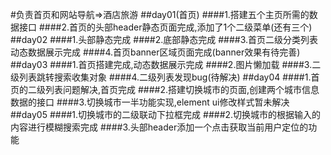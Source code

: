 #负责首页和网站导航=>酒店旅游
##day01(首页)
####1.搭建五个主页所需的数据接口
####2.首页的头部header静态页面完成,添加了1个二级菜单(还有三个)
##day02
####1.头部静态完成
####2.底部静态完成
####3.首页二级分类列表动态数据展示完成
####4.首页banner区域页面完成(banner效果有待完善)
##day03
####1.首页搭建完成,动态数据展示完成
####2.图片懒加载
####3.二级列表跳转搜索收集对象
####4.二级列表发现bug(待解决)
##day04
####1.首页的二级列表问题解决,首页完成
####2.搭建切换城市的页面,创建两个城市信息数据的接口
####3.切换城市一半功能实现,element ui修改样式暂未解决
##day05
####1.切换城市的二级联动下拉框完成
####2.切换城市的根据输入的内容进行模糊搜索完成
####3.头部header添加一个点击获取当前用户定位的功能

